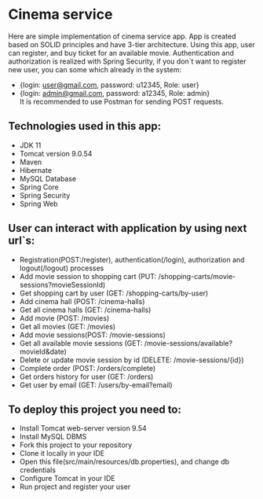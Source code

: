# Cinema service
Here are simple implementation of cinema service app.
App is created based on SOLID principles and have 3-tier architecture.
Using this app, user can register, and buy ticket for an available movie.
Authentication and authorization is realized with Spring Security,
if you don`t want to register new user, you can some which already in the system:
- {login: user@gmail.com, password: u12345, Role: user} 
- {login: admin@gmail.com, password: a12345, Role: admin} </br>
It is recommended to use Postman for sending POST requests.

## Technologies used in this app:
- JDK 11
- Tomcat version 9.0.54
- Maven
- Hibernate
- MySQL Database
- Spring Core
- Spring Security
- Spring Web

## User can interact with application by using next url`s:
- Registration(POST:/register), authentication(/login), authorization and logout(/logout) processes
- Add movie session to shopping cart (PUT: /shopping-carts/movie-sessions?movieSessionId)
- Get shopping cart by user (GET: /shopping-carts/by-user)
- Add cinema hall (POST: /cinema-halls)
- Get all cinema halls (GET: /cinema-halls)
- Add movie (POST: /movies)
- Get all movies (GET: /movies) 
- Add movie sessions(POST: /movie-sessions)
- Get all available movie sessions (GET: /movie-sessions/available?movieId&date)
- Delete or update movie session by id (DELETE: /movie-sessions/{id})
- Complete order (POST: /orders/complete)
- Get orders history for user (GET: /orders)
- Get user by email (GET: /users/by-email?email)

## To deploy this project you need to:
- Install Tomcat web-server version 9.54
- Install MySQL DBMS
- Fork this project to your repository
- Clone it locally in your IDE
- Open this file(src/main/resources/db.properties), and change db credentials
- Configure Tomcat in your IDE
- Run project and register your user
